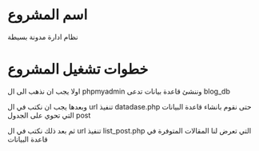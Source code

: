 # اسم المشروع
نظام ادارة مدونة بسيطة

# خطوات تشغيل المشروع
اولا يجب ان نذهب الى ال  phpmyadmin وننشئ قاعدة بيانات تدعى blog_db

وبعدها يجب ان نكتب في ال url تنفيذ datadase.php حتى نقوم بانشاء قاعدة البيانات التي تحوي على الجدول post

ثم بعد ذلك نكتب في ال url تنفيذ list_post.php التي تعرض لنا المقالات المتوفرة في قاعدة البيانات

